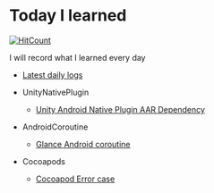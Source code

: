 
# Today I learned 

[![HitCount](http://hits.dwyl.com/superbderrick/https://githubcom/superbderrick/TIL.svg)](http://hits.dwyl.com/superbderrick/https://githubcom/superbderrick/TIL)

I will record what I learned every day

- [Latest daily logs ](https://github.com/superbderrick/TIL/blob/master/DailyLog/September.md)



- UnityNativePlugin
  - [Unity Android Native Plugin AAR Dependency](https://github.com/superbderrick/TIL/blob/master/UnityNativePlugin/UnityAARDefendecy.md)

- AndroidCoroutine
  - [Glance Android coroutine](https://github.com/superbderrick/TIL/blob/master/AndroidCoroutine/coroutine00.md)

- Cocoapods
  - [Cocoapod Error case ](https://github.com/superbderrick/TIL/blob/master/Cocoapods/cocoapoderrorcase.md)




